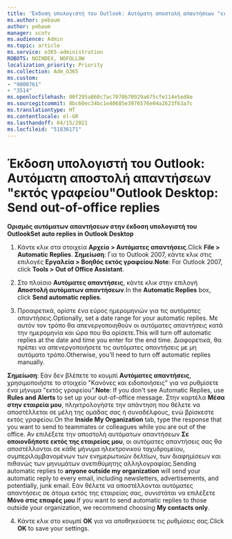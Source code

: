 ```yaml
---
title: 'Έκδοση υπολογιστή του Outlook: Αυτόματη αποστολή απαντήσεων "εκτός γραφείου"'
ms.author: pebaum
author: pebaum
manager: scotv
ms.audience: Admin
ms.topic: article
ms.service: o365-administration
ROBOTS: NOINDEX, NOFOLLOW
localization_priority: Priority
ms.collection: Adm_O365
ms.custom:
- "9000761"
- "3514"
ms.openlocfilehash: 00f295a860c7ac7070b70929a675cfe114e5ed8e
ms.sourcegitcommit: 8bc60ec34bc1e40685e3976576e04a2623f63a7c
ms.translationtype: HT
ms.contentlocale: el-GR
ms.lasthandoff: 04/15/2021
ms.locfileid: "51836171"
---
```

# <a name="outlook-desktop-send-out-of-office-replies"></a><span data-ttu-id="604ad-102">Έκδοση υπολογιστή του Outlook: Αυτόματη αποστολή απαντήσεων "εκτός γραφείου"</span><span class="sxs-lookup"><span data-stu-id="604ad-102">Outlook Desktop: Send out-of-office replies</span></span>

<span data-ttu-id="604ad-103">**Ορισμός αυτόματων απαντήσεων στην έκδοση υπολογιστή του Outlook**</span><span class="sxs-lookup"><span data-stu-id="604ad-103">**Set auto replies in Outlook Desktop**</span></span>

1. <span data-ttu-id="604ad-104">Κάντε κλικ στα στοιχεία **Αρχείο > Αυτόματες απαντήσεις**.</span><span class="sxs-lookup"><span data-stu-id="604ad-104">Click **File > Automatic Replies**.</span></span> <span data-ttu-id="604ad-105">**Σημείωση**: Για το Outlook 2007, κάντε κλικ στις επιλογές **Εργαλεία > Βοηθός εκτός γραφείου**.</span><span class="sxs-lookup"><span data-stu-id="604ad-105">**Note**: For Outlook 2007, click **Tools > Out of Office Assistant**.</span></span>

2. <span data-ttu-id="604ad-106">Στο πλαίσιο **Αυτόματες απαντήσεις**, κάντε κλικ στην επιλογή **Αποστολή αυτόματων απαντήσεων**.</span><span class="sxs-lookup"><span data-stu-id="604ad-106">In the **Automatic Replies** box, click **Send automatic replies**.</span></span>

3. <span data-ttu-id="604ad-107">Προαιρετικά, ορίστε ένα εύρος ημερομηνιών για τις αυτόματες απαντήσεις.</span><span class="sxs-lookup"><span data-stu-id="604ad-107">Optionally, set a date range for your automatic replies.</span></span> <span data-ttu-id="604ad-108">Με αυτόν τον τρόπο θα απενεργοποιηθούν οι αυτόματες απαντήσεις κατά την ημερομηνία και ώρα που θα ορίσετε.</span><span class="sxs-lookup"><span data-stu-id="604ad-108">This will turn off automatic replies at the date and time you enter for the end time.</span></span> <span data-ttu-id="604ad-109">Διαφορετικά, θα πρέπει να απενεργοποιήσετε τις αυτόματες απαντήσεις με μη αυτόματο τρόπο.</span><span class="sxs-lookup"><span data-stu-id="604ad-109">Otherwise, you'll need to turn off automatic replies manually.</span></span>

<span data-ttu-id="604ad-110">**Σημείωση**: Εάν δεν βλέπετε το κουμπί **Αυτόματες απαντήσεις**, χρησιμοποιήστε το στοιχείο "Κανόνες και ειδοποιήσεις" για να ρυθμίσετε ένα μήνυμα "εκτός γραφείου".</span><span class="sxs-lookup"><span data-stu-id="604ad-110">**Note**: If you don't see Automatic Replies, use **Rules and Alerts** to set up your out-of-office message.</span></span> <span data-ttu-id="604ad-111">Στην καρτέλα **Μέσα στην εταιρεία μου**, πληκτρολογήστε την απάντηση που θέλετε να αποστέλλεται σε μέλη της ομάδας σας ή συναδέλφους, ενώ βρίσκεστε εκτός γραφείου.</span><span class="sxs-lookup"><span data-stu-id="604ad-111">On the **Inside My Organization** tab, type the response that you want to send to teammates or colleagues while you are out of the office.</span></span> <span data-ttu-id="604ad-112">Αν επιλέξετε την αποστολή αυτόματων απαντήσεων **Σε οποιονδήποτε εκτός της εταιρείας μου**, οι αυτόματες απαντήσεις σας θα αποστέλλονται σε κάθε μήνυμα ηλεκτρονικού ταχυδρομείου, συμπεριλαμβανομένων των ενημερωτικών δελτίων, των διαφημίσεων και πιθανώς των μηνυμάτων ανεπιθύμητης αλληλογραφίας.</span><span class="sxs-lookup"><span data-stu-id="604ad-112">Sending automatic replies to **anyone outside my organization** will send your automatic reply to every email, including newsletters, advertisements, and potentially, junk email.</span></span> <span data-ttu-id="604ad-113">Εάν θέλετε να αποστέλλονται αυτόματες απαντήσεις σε άτομα εκτός της εταιρείας σας, συνιστάται να επιλέξετε **Μόνο στις επαφές μου**.</span><span class="sxs-lookup"><span data-stu-id="604ad-113">If you want to send automatic replies to those outside your organization, we recommend choosing **My contacts only**.</span></span>

4. <span data-ttu-id="604ad-114">Κάντε κλικ στο κουμπί **ΟΚ** για να αποθηκεύσετε τις ρυθμίσεις σας.</span><span class="sxs-lookup"><span data-stu-id="604ad-114">Click **OK** to save your settings.</span></span>
